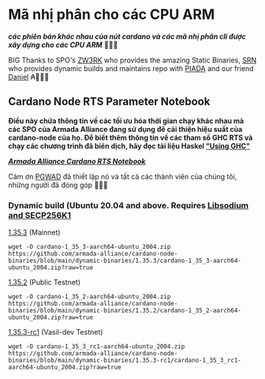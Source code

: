 # Mã nhị phân cho các CPU ARM


***các phiên bản khác nhau của nút cardano và các mã nhị phân cli được xây dựng cho các CPU ARM*** 🏴‍☠️🦾

BIG Thanks to SPO's [ZW3RK](https://twitter.com/zw3rkpool/) who provides the amazing Static Binaries, [SRN](https://armada-alliance.com/stake-pools/cc1b1c03798884c636703443a23b8d9e827d6c0417921600394198a0) who provides dynamic builds and maintains repo with [PIADA](https://armada-alliance.com/stake-pools/b8d8742c7b7b512468448429c776b3b0f824cef460db61aa1d24bc65) and our friend [Daniel](https://github.com/rekuenkdr) ₳🏴‍☠️🙏

## Cardano Node RTS Parameter Notebook

**Điều này chứa thông tin về các tối ưu hóa thời gian chạy khác nhau mà các SPO của Armada Alliance đang sử dụng để cải thiện hiệu suất của cardano-node của họ. Để biết thêm thông tin về các tham số GHC RTS và chạy các chương trình đã biên dịch, hãy đọc tài liệu Haskel ["Using GHC"](https://downloads.haskell.org/~ghc/latest/docs/html/users_guide/runtime_control.html)**

***[Armada Alliance Cardano RTS Notebook](https://docs.google.com/spreadsheets/d/1sw_fzqoubOEG6lMpWKVzCF8yISfY4YFAvnx_5E5T-1s/edit#gid=0)***

Cảm ơn [PGWAD](https://armada-alliance.com/stake-pools/7e45a7e6ab3afcf99120e97aedf84e706e43d829ddc610ad667a85a3) đã thiết lập nó và tất cả các thành viên của chúng tôi, những người đã đóng góp 🙏🏴‍☠️


### Dynamic build (Ubuntu 20.04 and above. Requires [Libsodium and SECP256K1](/docs/operate-a-stake-pool/Raspberry-Pi-pool-kit/note)
[1.35.3](https://github.com/armada-alliance/cardano-node-binaries/blob/main/dynamic-binaries/1.35.3/cardano-1_35_3-aarch64-ubuntu_2004.zip?raw=true) (Mainnet)

```
wget -O cardano-1_35_3-aarch64-ubuntu_2004.zip https://github.com/armada-alliance/cardano-node-binaries/blob/main/dynamic-binaries/1.35.3/cardano-1_35_3-aarch64-ubuntu_2004.zip?raw=true
```

[1.35.2](https://github.com/armada-alliance/cardano-node-binaries/blob/main/dynamic-binaries/1.35.2/cardano-1_35_2-aarch64-ubuntu_2004.zip?raw=true) (Public Testnet)

```
wget -O cardano-1_35_2-aarch64-ubuntu_2004.zip https://github.com/armada-alliance/cardano-node-binaries/blob/main/dynamic-binaries/1.35.2/cardano-1_35_2-aarch64-ubuntu_2004.zip?raw=true
```

[1.35.3-rc1](https://github.com/armada-alliance/cardano-node-binaries/blob/main/dynamic-binaries/1.35.3-rc1/cardano-1_35_3_rc1-aarch64-ubuntu_2004.zip?raw=true) (Vasil-dev Testnet)

```
wget -O cardano-1_35_3_rc1-aarch64-ubuntu_2004.zip https://github.com/armada-alliance/cardano-node-binaries/blob/main/dynamic-binaries/1.35.3-rc1/cardano-1_35_3_rc1-aarch64-ubuntu_2004.zip?raw=true
```


